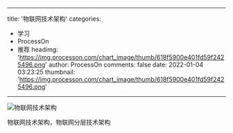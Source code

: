 
---
title: '物联网技术架构'
categories: 
 - 学习
 - ProcessOn
 - 推荐
headimg: 'https://img.processon.com/chart_image/thumb/618f5900e401fd59f2425496.png'
author: ProcessOn
comments: false
date: 2022-01-04 03:23:25
thumbnail: 'https://img.processon.com/chart_image/thumb/618f5900e401fd59f2425496.png'
---

<div>   
<img class="thumb" alt="物联网技术架构" src="https://img.processon.com/chart_image/thumb/618f5900e401fd59f2425496.png" referrerpolicy="no-referrer">
<p>物联网技术架构，物联网分层技术架构</p>  
</div>
            